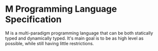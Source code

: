 # M Programming Language Specification
M is a multi-paradigm programming language that can be both statically typed and dynamically typed.  It's main goal is to be as high level as possible, while still having little restrictions.
